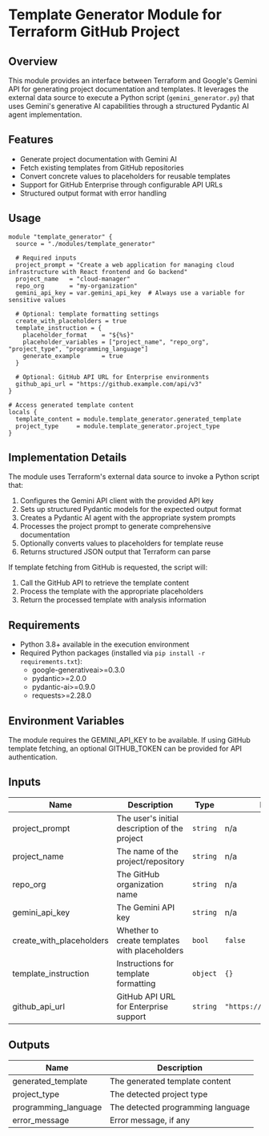 # Template Generator Module for Terraform GitHub Project

## Overview

This module provides an interface between Terraform and Google's Gemini API for generating project documentation and templates. It leverages the external data source to execute a Python script (`gemini_generator.py`) that uses Gemini's generative AI capabilities through a structured Pydantic AI agent implementation.

## Features

- Generate project documentation with Gemini AI
- Fetch existing templates from GitHub repositories
- Convert concrete values to placeholders for reusable templates
- Support for GitHub Enterprise through configurable API URLs
- Structured output format with error handling

## Usage

```hcl
module "template_generator" {
  source = "./modules/template_generator"

  # Required inputs
  project_prompt = "Create a web application for managing cloud infrastructure with React frontend and Go backend"
  project_name   = "cloud-manager"
  repo_org       = "my-organization"
  gemini_api_key = var.gemini_api_key  # Always use a variable for sensitive values

  # Optional: template formatting settings
  create_with_placeholders = true
  template_instruction = {
    placeholder_format    = "${%s}"
    placeholder_variables = ["project_name", "repo_org", "project_type", "programming_language"]
    generate_example      = true
  }
  
  # Optional: GitHub API URL for Enterprise environments
  github_api_url = "https://github.example.com/api/v3"
}

# Access generated template content
locals {
  template_content = module.template_generator.generated_template
  project_type     = module.template_generator.project_type
}
```

## Implementation Details

The module uses Terraform's external data source to invoke a Python script that:

1. Configures the Gemini API client with the provided API key
2. Sets up structured Pydantic models for the expected output format
3. Creates a Pydantic AI agent with the appropriate system prompts
4. Processes the project prompt to generate comprehensive documentation
5. Optionally converts values to placeholders for template reuse
6. Returns structured JSON output that Terraform can parse

If template fetching from GitHub is requested, the script will:
1. Call the GitHub API to retrieve the template content
2. Process the template with the appropriate placeholders
3. Return the processed template with analysis information

## Requirements

- Python 3.8+ available in the execution environment
- Required Python packages (installed via `pip install -r requirements.txt`):
  - google-generativeai>=0.3.0
  - pydantic>=2.0.0  
  - pydantic-ai>=0.9.0
  - requests>=2.28.0

## Environment Variables

The module requires the GEMINI_API_KEY to be available. If using GitHub template fetching, an optional GITHUB_TOKEN can be provided for API authentication.

## Inputs

| Name | Description | Type | Default | Required |
|------|-------------|------|---------|:--------:|
| project_prompt | The user's initial description of the project | `string` | n/a | yes |
| project_name | The name of the project/repository | `string` | n/a | yes |
| repo_org | The GitHub organization name | `string` | n/a | yes |
| gemini_api_key | The Gemini API key | `string` | n/a | yes |
| create_with_placeholders | Whether to create templates with placeholders | `bool` | `false` | no |
| template_instruction | Instructions for template formatting | `object` | `{}` | no |
| github_api_url | GitHub API URL for Enterprise support | `string` | `"https://api.github.com"` | no |

## Outputs

| Name | Description |
|------|-------------|
| generated_template | The generated template content |
| project_type | The detected project type |
| programming_language | The detected programming language |
| error_message | Error message, if any |
